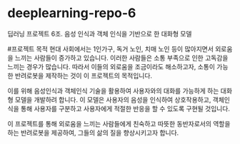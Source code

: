 # deeplearning-repo-6
딥러닝 프로젝트 6조. 음성 인식과 객체 인식을 기반으로 한 대화형 모델

#프로젝트 목적
현대 사회에서는 1인가구, 독거 노인, 치매 노인 등이 많아지면서 외로움을 느끼는 사람들이 증가하고 있습니다. 이러한 사람들은 소통 부족으로 인한 고독감을 느끼는 경우가 많습니다. 따라서 이들의 외로움을 조금이라도 해소하고자, 소통이 가능한 반려로봇을 제작하는 것이 이 프로젝트의 목적입니다.

이를 위해 음성인식과 객체인식 기술을 활용하여 사용자와의 대화를 가능하게 하는 대화형 모델을 개발하려 합니다. 이 모델은 사용자의 음성을 인식하여 상호작용하고, 객체인식을 통해 사용자를 구분하고 사용자에게 적절한 반응을 할 수 있도록 구현될 것입니다.

이 프로젝트를 통해 외로움을 느끼는 사람들에게 친숙하고 따뜻한 동반자로서의 역할을 하는 반려로봇을 제공하여, 그들의 삶의 질을 향상시키고자 합니다.
